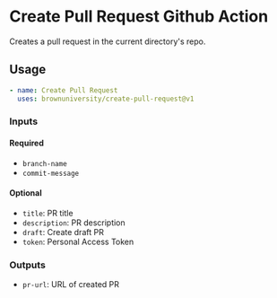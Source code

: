 # Create Pull Request Github Action

Creates a pull request in the current directory's repo.

## Usage

```yml
- name: Create Pull Request
  uses: brownuniversity/create-pull-request@v1
```

### Inputs

#### Required

- `branch-name`
- `commit-message`

#### Optional

- `title`: PR title
- `description`: PR description
- `draft`: Create draft PR
- `token`: Personal Access Token

### Outputs

- `pr-url`: URL of created PR
